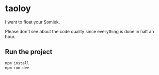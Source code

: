 # taoloy

 I want to float your Somlek.

Please don't see about the code quality since everything is done in half an hour.

## Run the project

```bash
npm install
npm run dev
```